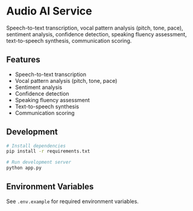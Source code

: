 # Audio AI Service

Speech-to-text transcription, vocal pattern analysis (pitch, tone, pace), sentiment analysis, confidence detection, speaking fluency assessment, text-to-speech synthesis, communication scoring.

## Features
- Speech-to-text transcription
- Vocal pattern analysis (pitch, tone, pace)
- Sentiment analysis
- Confidence detection
- Speaking fluency assessment
- Text-to-speech synthesis
- Communication scoring

## Development
```bash
# Install dependencies
pip install -r requirements.txt

# Run development server
python app.py
```

## Environment Variables
See `.env.example` for required environment variables.
